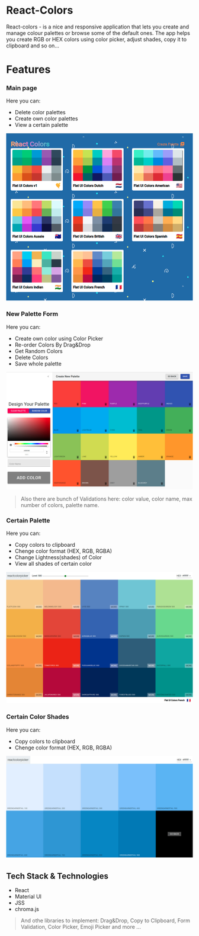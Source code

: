 # React-Colors
React-colors - is a nice and responsive application that lets you create and manage colour palettes or browse some of the default ones. The app helps you create RGB or HEX colors using color picker, adjust shades, copy it to clipboard and so on...


# Features

### Main page
Here you can:  
* Delete color palettes  
* Create own color palettes  
* View a certain palette  

![](images/PalettsList.jpg)



### New Palette Form
Here you can:
* Create own color using Color Picker
* Re-order Colors By Drag&Drop
* Get Random Colors
* Delete Colors
* Save whole palette

![](images/NewPaletteForm.jpg)

> Also there are bunch of Validations here: color value, color name, max number of colors, palette name.

### Certain Palette
Here you can:
* Copy colors to clipboard
* Chenge color format (HEX, RGB, RGBA)
* Change Lightness(shades) of Color 
* View all shades of certain color

![](images/CertainPalette.jpg)

### Certain Color Shades
Here you can:
* Copy colors to clipboard
* Chenge color format (HEX, RGB, RGBA)

![](images/CertainColor.jpg)

## Tech Stack & Technologies
 * React
 * Material UI
 * JSS
 * chroma.js  
 
>And othe libraries to implement: Drag&Drop, Copy to Clipboard, Form Validation, Color Picker, Emoji Picker and more ...
